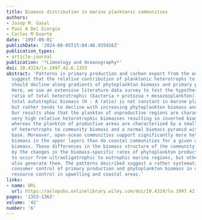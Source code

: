 ```yaml
---
title: Biomass distribution in marine planktonic communities
authors:
- Josep M. Gasol
- Paul A Del Giorgio
- Carlos M Duarte
date: '1997-09-01'
publishDate: '2024-08-05T15:04:48.935916Z'
publication_types:
- article-journal
publication: '*Limnology and Oceanography*'
doi: 10.4319/lo.1997.42.6.1353
abstract: 'Patterns in primary production and carbon export from the euphotic zone
  suggest that the relative contribution of planktonic heterotrophs to community biomass
  should decline along gradients of phytoplankton biomass and primary production.
  Here, we use an extensive literature data survey to test the hypothesis that the
  ratio of total heterotrophic (bacteria + protozoa + mesozooplankton) biomass to
  total autotrophic biomass (H : A ratio) is not constant in marine plankton communities
  but rather tends to decline with increasing phytoplankton biomass and primary production.
  Our results show that the plankton of unproductive regions are characterized by
  very high relative heterotrophic biomasses resulting in inverted biomass pyramids,
  whereas the plankton of productive areas are characterized by a smaller contribution
  of heterotrophs to community biomass and a normal biomass pyramid with a broad autotrophic
  base. Moreover, open-ocean communities support significantly more heterotrophic
  biomass in the upper layers than do coastal communities for a given autotrophic
  biomass. These differences in the biomass structure of the community could be explained
  by the changes in the biomass-specific rates of phytoplankton production that seem
  to occur from ultraoligotrophic to eutrophic marine regions, but other factors could
  also generate them. The patterns described suggest a rather systematic shift from
  consumer control of primary production and phytoplankton biomass in open ocean to
  resource control in upwelling and coastal areas.'
links:
- name: URL
  url: https://aslopubs.onlinelibrary.wiley.com/doi/10.4319/lo.1997.42.6.1353
pages: '1353-1363'
volume: '42'
number: '6'
---
```

